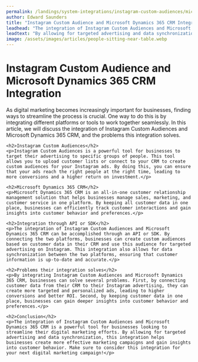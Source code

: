 ```yaml
---
permalink: /landings/system-integrations/instagram-custom-audiences/microsoft-dynamics-365-crm
author: Edward Saunders
title: "Instagram Custom Audience and Microsoft Dynamics 365 CRM Integration"
leadhead: "The integration of Instagram Custom Audiences and Microsoft Dynamics 365 CRM is a powerful tool for businesses looking to streamline their digital marketing efforts"
leadtext: "By allowing for targeted advertising and data synchronization, this integration helps businesses create more effective marketing campaigns and gain insights into customer behavior. Make sure to consider this integration for your next digital marketing campaign!"
image: /assets/images/articles/people-sitting-near-table.webp
---
```

<div class="arttext">	<h1>Instagram Custom Audience and Microsoft Dynamics 365 CRM Integration</h1>
	<p>As digital marketing becomes increasingly important for businesses, finding ways to streamline the process is crucial. One way to do this is by integrating different platforms or tools to work together seamlessly. In this article, we will discuss the integration of Instagram Custom Audiences and Microsoft Dynamics 365 CRM, and the problems this integration solves.</p>

	<h2>Instagram Custom Audiences</h2>
	<p>Instagram Custom Audiences is a powerful tool for businesses to target their advertising to specific groups of people. This tool allows you to upload customer lists or connect to your CRM to create custom audiences for your Instagram ads. By doing this, you can ensure that your ads reach the right people at the right time, leading to more conversions and a higher return on investment.</p>

	<h2>Microsoft Dynamics 365 CRM</h2>
	<p>Microsoft Dynamics 365 CRM is an all-in-one customer relationship management solution that helps businesses manage sales, marketing, and customer service in one platform. By keeping all customer data in one place, businesses can efficiently track customer interactions and gain insights into customer behavior and preferences.</p>

	<h2>Integration through API or SDK</h2>
	<p>The integration of Instagram Custom Audiences and Microsoft Dynamics 365 CRM can be accomplished through an API or SDK. By connecting the two platforms, businesses can create custom audiences based on customer data in their CRM and use this audience for targeted advertising on Instagram. This integration also allows for data synchronization between the two platforms, ensuring that customer information is up-to-date and accurate.</p>

	<h2>Problems their integration solves</h2>
	<p>By integrating Instagram Custom Audiences and Microsoft Dynamics 365 CRM, businesses can solve several problems. First, by connecting customer data from their CRM to their Instagram advertising, they can create more targeted and personalized ads, leading to higher conversions and better ROI. Second, by keeping customer data in one place, businesses can gain deeper insights into customer behavior and preferences.</p>

	<h2>Conclusion</h2>
	<p>The integration of Instagram Custom Audiences and Microsoft Dynamics 365 CRM is a powerful tool for businesses looking to streamline their digital marketing efforts. By allowing for targeted advertising and data synchronization, this integration helps businesses create more effective marketing campaigns and gain insights into customer behavior. Make sure to consider this integration for your next digital marketing campaign!</p>
</div>